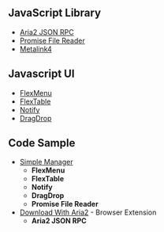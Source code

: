## JavaScript Library
- [Aria2 JSON RPC](/readme/aria2.md)
- [Promise File Reader](/readme/filereader.md)
- [Metalink4](/readme/metalink4.md)

## Javascript UI
- [FlexMenu](/readme/menu.md)
- [FlexTable](/readme/table.md)
- [Notify](/readme/notify.md)
- [DragDrop](/readme/dragdrop.md)

## Code Sample
- [Simple Manager](/sample/manager.index)
    - **FlexMenu**
    - **FlexTable**
    - **Notify**
    - **DragDrop**
    - **Promise File Reader**
- [Download With Aria2](//github.com/jc3213/download_with_aria2) - Browser Extension
    - **Aria2 JSON RPC**
